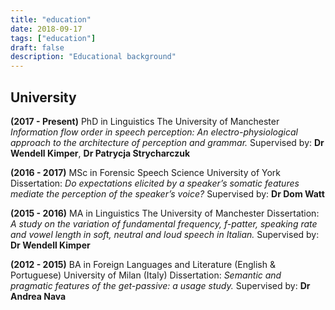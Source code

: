 ```yaml
---
title: "education"
date: 2018-09-17
tags: ["education"]
draft: false
description: "Educational background"
---
```


## University

__(2017 - Present)__	PhD in Linguistics
				The University of Manchester 
				_Information flow order in speech perception: An electro-physiological 						approach to the architecture of perception and grammar._
				Supervised by: __Dr Wendell Kimper__, __Dr Patrycja Strycharczuk__

__(2016 - 2017)__		MSc in Forensic Speech Science
				University of York
				Dissertation: _Do expectations elicited by a speaker’s somatic features 						mediate the perception of the speaker’s voice?_
				Supervised by: __Dr Dom Watt__
				
__(2015 - 2016)__		MA in Linguistics
				The University of Manchester
				Dissertation: _A study on the variation of fundamental frequency, f-patter, 					speaking rate and vowel length in soft, neutral and loud speech in Italian._
				Supervised by: __Dr Wendell Kimper__
				
__(2012 - 2015)__		BA in Foreign Languages and Literature (English & Portuguese)
				University of Milan (Italy)
				Dissertation: _Semantic and pragmatic features of the get-passive: a usage 					study._
				Supervised by: __Dr Andrea Nava__
